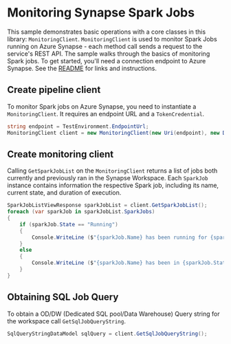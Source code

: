 # Monitoring Synapse Spark Jobs

This sample demonstrates basic operations with a core classes in this library: `MonitoringClient`. `MonitoringClient` is used to monitor Spark Jobs running on Azure Synapse - each method call sends a request to the service's REST API. The sample walks through the basics of monitoring Spark jobs. To get started, you'll need a connection endpoint to Azure Synapse. See the [README](https://github.com/Azure/azure-sdk-for-net/blob/main/sdk/synapse/Azure.Analytics.Synapse.Monitoring/README.md) for links and instructions.

## Create pipeline client

To monitor Spark jobs on Azure Synapse, you need to instantiate a `MonitoringClient`. It requires an endpoint URL and a `TokenCredential`.

```C# Snippet:CreateMonitoringClient
string endpoint = TestEnvironment.EndpointUrl;
MonitoringClient client = new MonitoringClient(new Uri(endpoint), new DefaultAzureCredential());
```

## Create monitoring client

Calling `GetSparkJobList` on the `MonitoringClient` returns a list of jobs both currently and previously ran in the Synapse Workspace. Each `SparkJob` instance contains information the respective Spark job, including its name, current state, and duration of execution.

```C# Snippet:GetSparkJobList
SparkJobListViewResponse sparkJobList = client.GetSparkJobList();
foreach (var sparkJob in sparkJobList.SparkJobs)
{
    if (sparkJob.State == "Running")
    {
        Console.WriteLine ($"{sparkJob.Name} has been running for {sparkJob.RunningDuration}");
    }
    else
    {
        Console.WriteLine ($"{sparkJob.Name} has been in {sparkJob.State} for {sparkJob.QueuedDuration}");
    }
}
```

## Obtaining SQL Job Query

To obtain a OD/DW (Dedicated SQL pool/Data Warehouse) Query string for the workspace call `GetSqlJobQueryString`.

```C# Snippet:GetSqlJobQueryString
SqlQueryStringDataModel sqlQuery = client.GetSqlJobQueryString();
```
